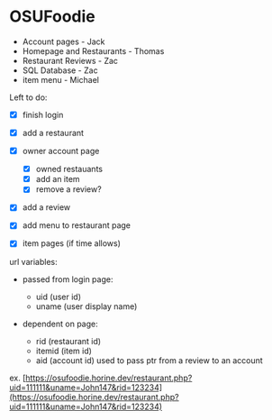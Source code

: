 # OSUFoodie

- Account pages - Jack
- Homepage and Restaurants - Thomas
- Restaurant Reviews - Zac
- SQL Database - Zac
- item menu - Michael

Left to do:
- [X] finish login
- [X] add a restaurant
- [X] owner account page
  - [X] owned restauants
  - [X] add an item
  - [X] remove a review?
- [X] add a review
- [X] add menu to restaurant page
- [X] item pages (if time allows)



url variables:

- passed from login page:
   - uid (user id)
   - uname (user display name)

- dependent on page:
   - rid (restaurant id)
   - itemid (item id)
   - aid (account id) used to pass ptr from a review to an account

ex. [https://osufoodie.horine.dev/restaurant.php?uid=111111&uname=John147&rid=123234](https://osufoodie.horine.dev/restaurant.php?uid=111111&uname=John147&rid=123234)
